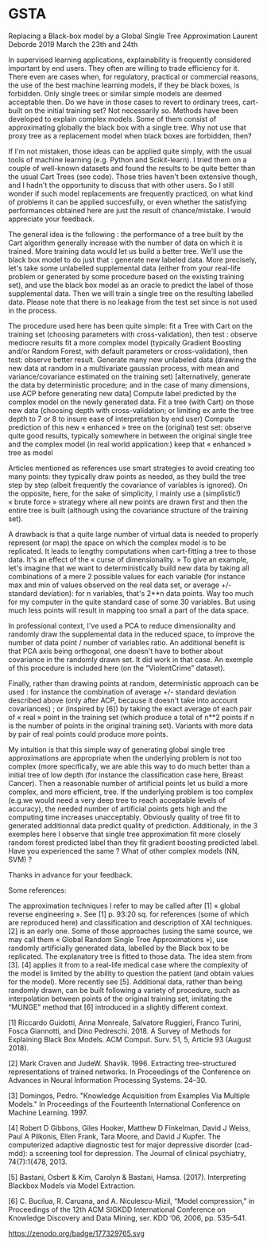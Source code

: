 # GSTA
Replacing a Black-box model by a Global Single Tree Approximation
Laurent Deborde
2019 March the 23th and 24th

In supervised learning applications, explainability is frequently considered important by end users. They often are willing to trade efficiency for it. 
There even are cases when, for regulatory, practical or commercial reasons, the use of the best machine learning models, if they be black boxes, is forbidden. Only single trees or similar simple models are deemed acceptable then. 
Do we have in those cases to revert to ordinary trees, cart-built on the initial training set? 
Not necessarily so. Methods have been developed to explain complex models. Some of them consist of approximating globally the black box with a single tree. 
Why not use that proxy tree as a replacement model when black boxes are forbidden, then?

If I'm not mistaken, those ideas can be applied quite simply, with the usual tools of machine learning (e.g. Python and Scikit-learn). I tried them on a couple of well-known datasets and found the results to be quite better than the usual Cart Trees (see code). Those tries haven't been extensive though, and I hadn't the opportunity to discuss that with other users. So I still wonder if such model replacements are frequently practiced, on what kind of problems it can be applied succesfully, or even whether the satisfying performances obtained here are just the result of chance/mistake. I would appreciate your feedback. 

The general idea is the following : the performance of a tree built by the Cart algorithm generally increase with the number of data on which it is trained. More training data would let us build a better tree. We'll use the black box model to do just that : generate new labeled data. More precisely, let's take some unlabelled supplemental data (either from your real-life problem or generated  by some procedure based on the existing training set), and use the black box model as an oracle to predict the label of those supplemental data. Then we will train a single tree on the resulting labelled data. Please note that there is no leakage from the test set since is not used in the process. 


The procedure used here has been quite simple: 
fit a Tree with Cart on the training set (choosing parameters with cross-validation), then test : observe mediocre results
fit a more complex model (typically Gradient Boosting and/or Random Forest, with default parameters or cross-validation), then test: observe better result.
Generate many new unlabeled data (drawing the new data at random in a multivariate gaussian process, with mean and variance/covariance estimated on the training set) [alternatively, generate the data by deterministic procedure; and in the case of many dimensions, use ACP before generating new data] 
Compute label predicted by the complex model on the newly generated data.
Fit a tree (with Cart) on those new data (choosing depth with cross-validation; or limiting ex ante the tree depth to 7 or 8 to insure ease of interpretation by end user)
Compute prediction of this new « enhanced » tree on the (original) test set: observe quite good results, typically somewhere in between the original single tree and the complex model
(in real world application:) keep that « enhanced » tree as model

Articles mentioned as references use smart strategies to avoid creating too many points: they typically draw points as needed, as they build the tree step by step (albeit frequently the covariance of variables is ignored). On the opposite, here, for the sake of simplicity, I mainly use a (simplistic!) « brute force » strategy where all new points are drawn first and then the entire tree is built (although using the covariance structure of the training set).

A drawback is that a quite large number of virtual data is needed to properly represent (or map) the space on which the complex model is to be replicated. It leads to lengthy computations when cart-fitting a tree to those data. It's an effect of the « curse of dimensionality. » To give an example, let's imagine that we want to deterministically build new data by taking all combinations of a mere 2 possible values for each variable (for instance max and min of values observed on the real data set, or average +/- standard deviation): for n variables, that's 2**n data points. Way too much for my computer in the quite standard case of some 30 variables. But using much less points will result in mapping too small a part of the data space. 

In professional context, I've used a PCA to reduce dimensionality and randomly draw the supplemental data in the reduced space, to improve the number of data point / number of variables ratio. An additional benefit is that PCA axis being orthogonal, one doesn't have to bother about covariance in the randomly drawn set. It did work in that case. An exemple of this procedure is included here (on the “ViolentCrime” dataset).

Finally, rather than drawing points at random, deterministic approach can be used : for instance the combination of average +/- standard deviation described above (only after ACP, because it doesn't take into account covariances) ; or (inspired by [6]) by taking the exact average of each pair of « real » point in the training set (which produce a total of n**2 points if n is the number of points in the original training set). Variants with more data by pair of real points could produce more points.


My intuition is that this simple way of generating global single tree approximations are appropriate when the underlying problem is not too complex (more specifically, we are able this way to do much better than a initial tree of low depth (for instance the classification case here, Breast Cancer). Then a reasonable number of artificial points let us build a more complex, and more efficient, tree. If the underlying problem is too complex (e.g.we would need a very deep tree to reach acceptable levels of accuracy), the needed number of artificial points gets high and the computing time increases unacceptably. Obviously quality of tree fit to generated additionnal data predict quality of prediction. Additionaly, in the 3 exemples here I observe that single tree approximation fit more closely random forest predicted label than they fit gradient boosting predicted label. Have you experienced the same ? What of other complex models (NN, SVM) ?

Thanks in advance for your feedback. 


Some references: 

The approximation techniques I refer to may be called after [1] « global reverse engineering ». See [1] p. 93:20 sq. for references (some of which are reproduced here) and classification and description of XAI techniques. [2] is an early one. Some of those approaches (using the same source, we may call them « Global Random Single Tree Approximations »), use randomly artificially generated data, labelled by the Black box to be replicated. The explanatory tree is fitted to those data. The idea stem from [3]. [4] applies it from to a real-life medical case where the complexity of the model is limited by the ability to question the patient (and obtain values for the model). More recently see [5]. Additional data, rather than being randomly drawn, can be built following a variety of procedure, such as interpolation between points of the original training set, imitating the “MUNGE” method that [6] introduced in a slightly different context.  


[1] Riccardo Guidotti, Anna Monreale, Salvatore Ruggieri, Franco Turini, Fosca Giannotti, and Dino Pedreschi. 2018. A Survey of Methods for Explaining Black Box Models. ACM Comput. Surv. 51, 5, Article 93 (August 2018).  

[2] Mark Craven and JudeW. Shavlik. 1996. Extracting tree-structured representations of trained networks. In Proceedings of the Conference on Advances in Neural Information Processing Systems. 24–30.

[3] Domingos, Pedro. "Knowledge Acquisition from Examples Via Multiple Models." In Proceedings of the Fourteenth International Conference on Machine Learning. 1997. 

[4] Robert D Gibbons, Giles Hooker, Matthew D Finkelman, David J Weiss, Paul A Pilkonis, Ellen Frank, Tara Moore, and David J Kupfer. The computerized adaptive diagnostic test for major depressive disorder (cad-mdd): a screening tool for depression. The Journal of clinical psychiatry, 74(7):1{478, 2013.

[5] Bastani, Osbert & Kim, Carolyn & Bastani, Hamsa. (2017). Interpreting Blackbox Models via Model Extraction. 

[6] C. Bucilua, R. Caruana, and A. Niculescu-Mizil, “Model compression,” in Proceedings of the 12th ACM SIGKDD International Conference on Knowledge Discovery and Data Mining, ser. KDD ’06, 2006, pp. 535–541.

https://zenodo.org/badge/177329765.svg


